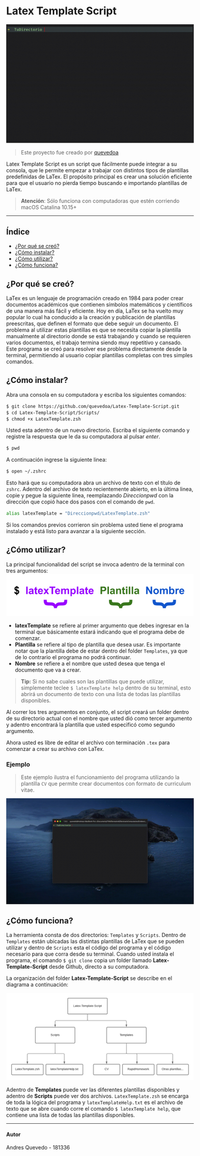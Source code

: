 # Latex Template Script 
![alt text](https://github.com/quevedoa/Latex-Template-Script/blob/main/Misc/GIF1.gif)
> Este proyecto fue creado por [quevedoa](https://github.com/quevedoa)

Latex Template Script es un script que fácilmente puede integrar a su consola, que le permite empezar a trabajar con distintos tipos de plantillas predefinidas de LaTex. El propósito principal es crear una solución eficiente para que el usuario no pierda tiempo buscando e importando plantillas de LaTex.

> **Atención**: Sólo funciona con computadoras que estén corriendo macOS Catalina 10.15+

---

## Índice
- [¿Por qué se creó?](#por-qué-se-creó)
- [¿Cómo instalar?](#cómo-instalar)
- [¿Cómo utilizar?](#cómo-utilizar)
- [¿Cómo funciona?](#cómo-funciona)

## ¿Por qué se creó?
LaTex es un lenguaje de programación creado en 1984 para poder crear documentos académicos que contienen símbolos matemáticos y científicos de una manera más fácil y eficiente. Hoy en día, LaTex se ha vuelto muy popular lo cual ha conducido a la creación y publicación de plantillas preescritas, que definen el formato que debe seguir un documento. El problema al utilizar estas plantillas es que se necesita copiar la plantilla manualmente al directorio donde se está trabajando y cuando se requieren varios documentos, el trabajo termina siendo muy repetitivo y cansado. Este programa se creó para resolver ese problema directamente desde la terminal, permitiendo al usuario copiar plantillas completas con tres simples comandos. 

## ¿Cómo instalar? 
Abra una consola en su computadora y escriba los siguientes comandos:
```bash
$ git clone https://github.com/quevedoa/Latex-Template-Script.git
$ cd Latex-Template-Script/Scripts/
$ chmod +x LatexTemplate.zsh
```
Usted esta adentro de un nuevo directorio. Escriba el siguiente comando y registre la respuesta que le da su computadora al pulsar *enter*.
```bash
$ pwd
```
A continuación ingrese la siguiente linea:
```bash
$ open ~/.zshrc
```
Esto hará que su computadora abra un archivo de texto con el título de `zshrc`. Adentro del archivo de texto recientemente abierto, en la última linea, copie y pegue la siguiente linea, reemplazando *Direccionpwd* con la dirección que copió hace dos pasos con el comando de `pwd`.
```bash
alias latexTemplate = "Direccionpwd/LatexTemplate.zsh"
```
Si los comandos previos corrieron sin problema usted tiene el programa instalado y está listo para avanzar a la siguiente sección.

## ¿Cómo utilizar? 
La principal funcionalidad del script se invoca adentro de la terminal con tres argumentos: 
![alt text](https://github.com/quevedoa/Latex-Template-Script/blob/main/Misc/partesCommand.png)
- **latexTemplate** se refiere al primer argumento que debes ingresar en la terminal que básicamente estará indicando que el programa debe de comenzar.
- **Plantilla** se refiere al tipo de plantilla que desea usar. Es importante notar que la plantilla debe de estar dentro del folder `Templates`, ya que de lo contrario el programa no podrá continuar.
- **Nombre** se refiere a el nombre que usted desea que tenga el documento que va a crear.
> **Tip:** Si no sabe cuales son las plantillas que puede utilizar, simplemente teclee `$ latexTemplate help` dentro de su terminal, esto abrirá un documento de texto con una lista de todas las plantillas disponibles.

Al correr los tres argumentos en conjunto, el script creará un folder dentro de su directorio actual con el nombre que usted dió como tercer argumento y adentro encontrará la plantilla que usted especificó como segundo argumento.

Ahora usted es libre de editar el archivo con terminación `.tex` para comenzar a crear su archivo con LaTex.

### Ejemplo
> Este ejemplo ilustra el funcionamiento del programa utilizando la plantilla `CV` que permite crear documentos con formato de curriculum vitae.

![alt text](https://github.com/quevedoa/Latex-Template-Script/blob/main/Misc/VideoGifSem.gif)

## ¿Cómo funciona? 
La herramienta consta de dos directorios: `Templates` y `Scripts`. Dentro de `Templates` están ubicadas las distintas plantillas de LaTex que se pueden utilizar y dentro de `Scripts` esta el código del programa y el código necesario para que corra desde su terminal. Cuando usted instala el programa, el comando `$ git clone` copia un folder llamado **Latex-Template-Script** desde Github, directo a su computadora.

 La organización del folder **Latex-Template-Script** se describe en el diagrama a continuación:

![alt text](https://github.com/quevedoa/Latex-Template-Script/blob/main/Misc/folderDiagram.png)

 Adentro de **Templates** puede ver las diferentes plantillas disponibles y adentro de **Scripts** puede ver dos archivos. `LatexTemplate.zsh` se encarga de toda la lógica del programa y `latexTemplateHelp.txt` es el archivo de texto que se abre cuando corre el comando `$ latexTemplate help`, que contiene una lista de todas las plantillas disponibles.

---

#### Autor
Andres Quevedo - 181336
